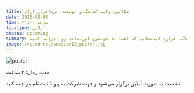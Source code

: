 ```yaml
---
title: هکاتون وایب کدینگ و توسعه‌ی نرم‌افزار آزاد
date: 2025-08-08
time: ساعت ۲۰:۰۰
location: آنلاین
status: upcoming
summary: نشست ۱۲ زنجانلاگ. قراره ایده‌هایی که اعضا با خودشون آورده‌اند رو اجرایی کنیم.
image: /resources/session12_poster.jpg
---
```

![poster](session12_poster.jpg)


 مدت زمان: ۲ ساعت
 
 نشست به صورت آنلاین برگزار می‌شود و جهت شرکت به پیوندٔ ثبت نام مراجعه کنید. 
 
